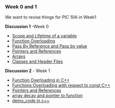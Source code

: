 ### Week  0 and 1
We want to revise things for PIC 10A in Week1        

**Discussion 1** -Week 0
- [Scope and Lifetime of a variable](https://github.com/nikunjsanghai/Intermediate_Programming_Cplusplus/blob/main/Week1/Scope_and_Lifetime_Variables.md)
- [Function Overloading](https://github.com/nikunjsanghai/Intermediate_Programming_Cplusplus/blob/main/Week1/Function_overloading.md)
- [Pass By Reference and Pass by value](https://github.com/nikunjsanghai/Introduction_to_Programming_Cplusplus/blob/main/Week5/pass_by_value_vs_pass_by_reference.md)
-  [Pointers and References](https://github.com/nikunjsanghai/Intermediate_Programming_Cplusplus/blob/main/Week2/Pointers_and_References.md)
- [Arrays](https://github.com/nikunjsanghai/Intermediate_Programming_Cplusplus/blob/main/Week2/arrays.md)
- [Classes and Header Files](https://github.com/nikunjsanghai/Intermediate_Programming_Cplusplus/blob/main/Week1/Classes_and_Header_Files.md)

**Discussion 2** - Week 1
- [Function Overloading in C++](https://github.com/nikunjsanghai/Intermediate_Programming_Cplusplus/blob/main/Week1/Function_overloading.md)
- [Functions Overloading with respect to const C++](https://github.com/nikunjsanghai/Intermediate_Programming_Cplusplus/blob/main/Week1/Function_Overloading_with_Const.md)
- [Pointers and References](https://github.com/nikunjsanghai/Intermediate_Programming_Cplusplus/blob/main/Week2/Pointers_and_References.md)
- [array decay and pointer to function](https://github.com/nikunjsanghai/Intermediate_Programming_Cplusplus/blob/main/Week2/Pointer_to_Arrays_and_array_Decays.md)
- [demo_code in c++](https://github.com/nikunjsanghai/Intermediate_Programming_Cplusplus/blob/main/Week1/demo_code.md)




